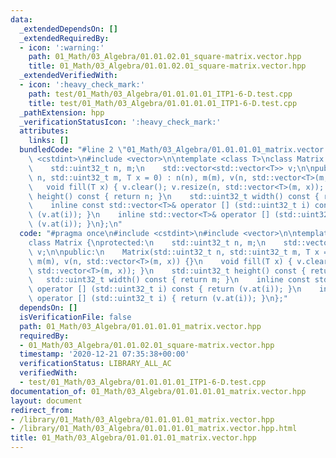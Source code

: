 ```yaml
---
data:
  _extendedDependsOn: []
  _extendedRequiredBy:
  - icon: ':warning:'
    path: 01_Math/03_Algebra/01.01.02.01_square-matrix.vector.hpp
    title: 01_Math/03_Algebra/01.01.02.01_square-matrix.vector.hpp
  _extendedVerifiedWith:
  - icon: ':heavy_check_mark:'
    path: test/01_Math/03_Algebra/01.01.01.01_ITP1-6-D.test.cpp
    title: test/01_Math/03_Algebra/01.01.01.01_ITP1-6-D.test.cpp
  _pathExtension: hpp
  _verificationStatusIcon: ':heavy_check_mark:'
  attributes:
    links: []
  bundledCode: "#line 2 \"01_Math/03_Algebra/01.01.01.01_matrix.vector.hpp\"\n#include\
    \ <cstdint>\n#include <vector>\n\ntemplate <class T>\nclass Matrix {\nprotected:\n\
    \    std::uint32_t n, m;\n    std::vector<std::vector<T>> v;\n\npublic:\n    Matrix(std::uint32_t\
    \ n, std::uint32_t m, T x = 0) : n(n), m(m), v(n, std::vector<T>(m, x)) {}\n \
    \   void fill(T x) { v.clear(); v.resize(n, std::vector<T>(m, x)); }\n    std::uint32_t\
    \ height() const { return n; }\n    std::uint32_t width() const { return m; }\n\
    \    inline const std::vector<T>& operator [] (std::uint32_t i) const { return\
    \ (v.at(i)); }\n    inline std::vector<T>& operator [] (std::uint32_t i) { return\
    \ (v.at(i)); }\n};\n"
  code: "#pragma once\n#include <cstdint>\n#include <vector>\n\ntemplate <class T>\n\
    class Matrix {\nprotected:\n    std::uint32_t n, m;\n    std::vector<std::vector<T>>\
    \ v;\n\npublic:\n    Matrix(std::uint32_t n, std::uint32_t m, T x = 0) : n(n),\
    \ m(m), v(n, std::vector<T>(m, x)) {}\n    void fill(T x) { v.clear(); v.resize(n,\
    \ std::vector<T>(m, x)); }\n    std::uint32_t height() const { return n; }\n \
    \   std::uint32_t width() const { return m; }\n    inline const std::vector<T>&\
    \ operator [] (std::uint32_t i) const { return (v.at(i)); }\n    inline std::vector<T>&\
    \ operator [] (std::uint32_t i) { return (v.at(i)); }\n};"
  dependsOn: []
  isVerificationFile: false
  path: 01_Math/03_Algebra/01.01.01.01_matrix.vector.hpp
  requiredBy:
  - 01_Math/03_Algebra/01.01.02.01_square-matrix.vector.hpp
  timestamp: '2020-12-21 07:35:38+00:00'
  verificationStatus: LIBRARY_ALL_AC
  verifiedWith:
  - test/01_Math/03_Algebra/01.01.01.01_ITP1-6-D.test.cpp
documentation_of: 01_Math/03_Algebra/01.01.01.01_matrix.vector.hpp
layout: document
redirect_from:
- /library/01_Math/03_Algebra/01.01.01.01_matrix.vector.hpp
- /library/01_Math/03_Algebra/01.01.01.01_matrix.vector.hpp.html
title: 01_Math/03_Algebra/01.01.01.01_matrix.vector.hpp
---
```

